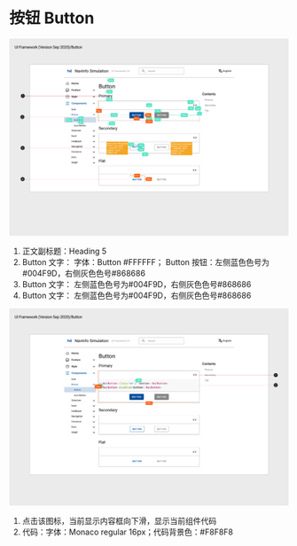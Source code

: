 # 按钮 Button

![UI Framework Button-Button](../../../imgs/ns_ui_framework/button/Button-Button.png)

1. 正文副标题：Heading 5
2. Button 文字： 字体：Button #FFFFFF； Button 按钮：左侧蓝色色号为#004F9D，右侧灰色色号#868686
3. Button 文字： 左侧蓝色色号为#004F9D，右侧灰色色号#868686
4. Button 文字： 左侧蓝色色号为#004F9D，右侧灰色色号#868686

![UI Framework Button-Button code](../../../imgs/ns_ui_framework/button/Button-Button_code.png)

1. 点击该图标，当前显示内容框向下滑，显示当前组件代码
2. 代码：字体：Monaco regular 16px；代码背景色：#F8F8F8
